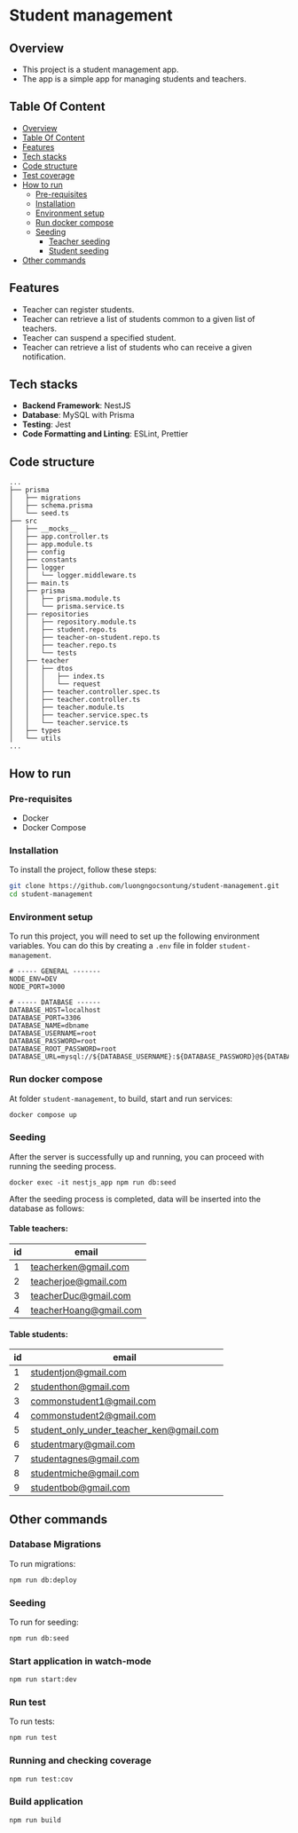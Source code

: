 # Student management

## Overview

- This project is a student management app.
- The app is a simple app for managing students and teachers.

## Table Of Content

- [Overview](#overview)
- [Table Of Content](#table-of-content)
- [Features](#features)
- [Tech stacks](#tech-stacks)
- [Code structure](#code-structure)
- [Test coverage](#test-coverage)
- [How to run](#how-to-run)
  - [Pre-requisites](#pre-requisites)
  - [Installation](#installation)
  - [Environment setup](#environment-setup)
  - [Run docker compose](#run-docker-compose)
  - [Seeding](#seeding)
    - [Teacher seeding](#table-teachers)
    - [Student seeding](#table-students)
- [Other commands](#other-commands)

## Features

- Teacher can register students.
- Teacher can retrieve a list of students common to a given list of teachers.
- Teacher can suspend a specified student.
- Teacher can retrieve a list of students who can receive a given notification.

## Tech stacks

- **Backend Framework**: NestJS
- **Database**: MySQL with Prisma
- **Testing**: Jest
- **Code Formatting and Linting**: ESLint, Prettier

## Code structure

```tree
...
├── prisma
│   ├── migrations
│   ├── schema.prisma
│   └── seed.ts
├── src
│   ├── __mocks__
│   ├── app.controller.ts
│   ├── app.module.ts
│   ├── config
│   ├── constants
│   ├── logger
│   │   └── logger.middleware.ts
│   ├── main.ts
│   ├── prisma
│   │   ├── prisma.module.ts
│   │   └── prisma.service.ts
│   ├── repositories
│   │   ├── repository.module.ts
│   │   ├── student.repo.ts
│   │   ├── teacher-on-student.repo.ts
│   │   ├── teacher.repo.ts
│   │   └── tests
│   ├── teacher
│   │   ├── dtos
│   │   │   ├── index.ts
│   │   │   └── request
│   │   ├── teacher.controller.spec.ts
│   │   ├── teacher.controller.ts
│   │   ├── teacher.module.ts
│   │   ├── teacher.service.spec.ts
│   │   └── teacher.service.ts
│   ├── types
│   └── utils
...
```

## How to run

### Pre-requisites

- Docker
- Docker Compose

### Installation

To install the project, follow these steps:

```bash
git clone https://github.com/luongngocsontung/student-management.git
cd student-management
```

### Environment setup

To run this project, you will need to set up the following environment variables. You can do this by creating a `.env` file in folder `student-management`.

```plaintext
# ----- GENERAL -------
NODE_ENV=DEV
NODE_PORT=3000

# ----- DATABASE ------
DATABASE_HOST=localhost
DATABASE_PORT=3306
DATABASE_NAME=dbname
DATABASE_USERNAME=root
DATABASE_PASSWORD=root
DATABASE_ROOT_PASSWORD=root
DATABASE_URL=mysql://${DATABASE_USERNAME}:${DATABASE_PASSWORD}@${DATABASE_HOST}:${DATABASE_PORT}/${DATABASE_NAME}
```

### Run docker compose

At folder `student-management`, to build, start and run services:

```bash
docker compose up
```

### Seeding

After the server is successfully up and running, you can proceed with running the seeding process.

```
docker exec -it nestjs_app npm run db:seed
```

After the seeding process is completed, data will be inserted into the database as follows:

#### Table teachers:

| id  | email                  |
| --- | ---------------------- |
| 1   | teacherken@gmail.com   |
| 2   | teacherjoe@gmail.com   |
| 3   | teacherDuc@gmail.com   |
| 4   | teacherHoang@gmail.com |

#### Table students:

| id  | email                                    |
| --- | ---------------------------------------- |
| 1   | studentjon@gmail.com                     |
| 2   | studenthon@gmail.com                     |
| 3   | commonstudent1@gmail.com                 |
| 4   | commonstudent2@gmail.com                 |
| 5   | student_only_under_teacher_ken@gmail.com |
| 6   | studentmary@gmail.com                    |
| 7   | studentagnes@gmail.com                   |
| 8   | studentmiche@gmail.com                   |
| 9   | studentbob@gmail.com                     |

## Other commands

### Database Migrations

To run migrations:

```bash
npm run db:deploy
```

### Seeding

To run for seeding:

```bash
npm run db:seed
```

### Start application in watch-mode

```bash
npm run start:dev
```

### Run test

To run tests:

```bash
npm run test
```

### Running and checking coverage

```bash
npm run test:cov
```

### Build application

```bash
npm run build
```
